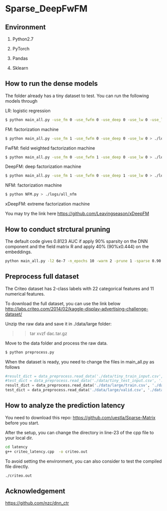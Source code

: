 # Sparse_DeepFwFM


## Environment

1. Python2.7

2. PyTorch

3. Pandas

4. Sklearn


## How to run the dense models

The folder already has a tiny dataset to test. You can run the following models through

LR: logistic regression
```bash
$ python main_all.py -use_fm 0 -use_fwfm 0 -use_deep 0 -use_lw 0 -use_logit 1 > ./logs/all_logistic_regression
```

FM: factorization machine

```bash
$ python main_all.py -use_fm 1 -use_fwfm 0 -use_deep 0 -use_lw 0 > ./logs/all_fm_vanilla
```

FwFM: field weighted factorization machine

```bash
$ python main_all.py -use_fm 0 -use_fwfm 1 -use_deep 0 -use_lw 0 > ./logs/all_fwfm_vanilla
```

DeepFM: deep factorization machine

```bash
$ python main_all.py -use_fm 1 -use_fwfm 0 -use_deep 1 -use_lw 0 > ./logs/all_deepfm_vanilla
```

NFM: factorization machine

```bash
$ python NFM.py > ./logs/all_nfm
```

xDeepFM: extreme factorization machine

You may try the link here https://github.com/Leavingseason/xDeepFM


## How to conduct strctural pruning


The default code gives 0.8123 AUC if apply 90% sparsity on the DNN component and the field matrix R and apply 40% (90%x0.444) on the embeddings.

```bash
python main_all.py -l2 6e-7 -n_epochs 10 -warm 2 -prune 1 -sparse 0.90  -prune_deep 1 -prune_fm 1 -prune_r 1 -use_fwlw 1 -emb_r 0.444 -emb_corr 1. > ./logs/deepfwfm_l2_6e_7_prune_all_and_r_warm_2_sparse_0.90_emb_r_0.444_emb_corr_1
```



## Preprocess full dataset

The Criteo dataset has 2-class labels with 22 categorical features and 11 numerical features.

To download the full dataset, you can use the link below
http://labs.criteo.com/2014/02/kaggle-display-advertising-challenge-dataset/

Unzip the raw data and save it in ./data/large folder:
>> tar xvzf dac.tar.gz

Move to the data folder and process the raw data.
```bash
$ python preprocess.py
```

When the dataset is ready, you need to change the files in main_all.py as follows
```py
#result_dict = data_preprocess.read_data('./data/tiny_train_input.csv', './data/category_emb', criteo_num_feat_dim, feature_dim_start=0, dim=39)
#test_dict = data_preprocess.read_data('./data/tiny_test_input.csv', './data/category_emb', criteo_num_feat_dim, feature_dim_start=0, dim=39)
result_dict = data_preprocess.read_data('./data/large/train.csv', './data/large/criteo_feature_map', criteo_num_feat_dim, feature_dim_start=1, dim=39)
test_dict = data_preprocess.read_data('./data/large/valid.csv', './data/large/criteo_feature_map', criteo_num_feat_dim, feature_dim_start=1, dim=39)
```





## How to analyze the prediction latency

You need to download this repo: https://github.com/uestla/Sparse-Matrix before you start.

After the setup, you can change the directory in line-23 of the cpp file to your local dir.

```bash
cd latency
g++ criteo_latency.cpp  -o criteo.out
```


To avoid setting the environment, you can also consider to test the compiled file directly.

```bash
./criteo.out
```



## Acknowledgement

https://github.com/nzc/dnn_ctr
